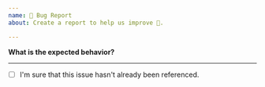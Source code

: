 ```yaml
---
name: 🐛 Bug Report
about: Create a report to help us improve 🤔.

---
```



<!--
⚠️ If you do not respect these two points, your issue will be closed.
- Don't forget the checkbox at the end of your issue.
- Respect this template.
-->

**What is the expected behavior?**



---

<!-- ⚠️ Make sure to browse the opened and closed issues. -->

- [ ] I'm sure that this issue hasn't already been referenced.

<!--
 ⬆️ Don't delete this checkbox from your issue and approve it.
Add an `x` ->  [x] or click on the checkbox when your issue is created.
 -->
